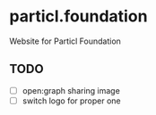 # particl.foundation

Website for Particl Foundation


## TODO

- [ ] open:graph sharing image
- [ ] switch logo for proper one